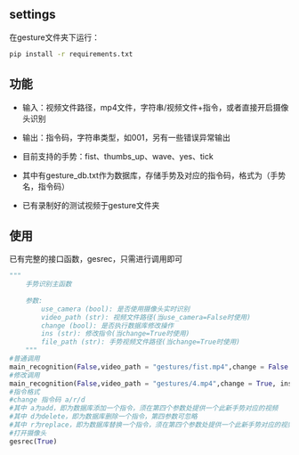 ## settings
在gesture文件夹下运行：
```bash
pip install -r requirements.txt
```

## 功能

- 输入：视频文件路径，mp4文件，字符串/视频文件+指令，或者直接开启摄像头识别
- 输出：指令码，字符串类型，如001，另有一些错误异常输出

- 目前支持的手势：fist、thumbs_up、wave、yes、tick

- 其中有gesture_db.txt作为数据库，存储手势及对应的指令码，格式为（手势名，指令码）

- 已有录制好的测试视频于gesture文件夹


## 使用
已有完整的接口函数，gesrec，只需进行调用即可

```python
"""
    手势识别主函数
    
    参数:
        use_camera (bool): 是否使用摄像头实时识别
        video_path (str): 视频文件路径(当use_camera=False时使用)
        change (bool): 是否执行数据库修改操作
        ins (str): 修改指令(当change=True时使用)
        file_path (str): 手势视频文件路径(当change=True时使用)
    """
#普通调用
main_recognition(False,video_path = "gestures/fist.mp4",change = False , ins = "change 001 r ",file_path = "new_gesture/tick.mp4 ")
#修改调用
main_recognition(False,video_path = "gestures/4.mp4",change = True, ins = "change 005 a ",file_path = "new_gesture/tick.mp4 ")
#指令格式
#change 指令码 a/r/d
#其中 a为add，即为数据库添加一个指令，须在第四个参数处提供一个此新手势对应的视频
#其中 d为delete，即为数据库删除一个指令，第四参数可忽略
#其中 r为replace，即为数据库替换一个指令，须在第四个参数处提供一个此新手势对应的视频，即指令码不修改，只修改指令码对应的手势
#打开摄像头
gesrec(True)
```

